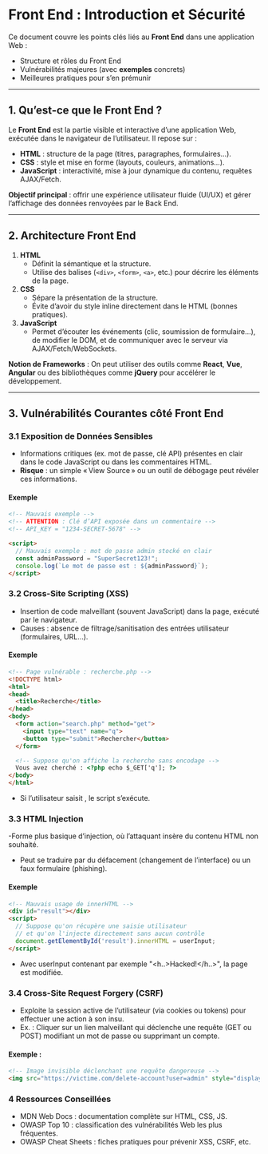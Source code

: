 # Front End : Introduction et Sécurité

Ce document couvre les points clés liés au **Front End** dans une application Web :  
- Structure et rôles du Front End  
- Vulnérabilités majeures (avec **exemples** concrets)  
- Meilleures pratiques pour s’en prémunir  

---

## 1. Qu’est-ce que le Front End ?
Le **Front End** est la partie visible et interactive d’une application Web, exécutée dans le navigateur de l’utilisateur. Il repose sur :
- **HTML** : structure de la page (titres, paragraphes, formulaires…).  
- **CSS** : style et mise en forme (layouts, couleurs, animations…).  
- **JavaScript** : interactivité, mise à jour dynamique du contenu, requêtes AJAX/Fetch.

**Objectif principal** : offrir une expérience utilisateur fluide (UI/UX) et gérer l’affichage des données renvoyées par le Back End.

---

## 2. Architecture Front End
1. **HTML**  
   - Définit la sémantique et la structure.  
   - Utilise des balises (`<div>`, `<form>`, `<a>`, etc.) pour décrire les éléments de la page.
2. **CSS**  
   - Sépare la présentation de la structure.  
   - Évite d’avoir du style inline directement dans le HTML (bonnes pratiques).
3. **JavaScript**  
   - Permet d’écouter les événements (clic, soumission de formulaire…), de modifier le DOM, et de communiquer avec le serveur via AJAX/Fetch/WebSockets.
   
**Notion de Frameworks** : On peut utiliser des outils comme **React**, **Vue**, **Angular** ou des bibliothèques comme **jQuery** pour accélérer le développement.

---

## 3. Vulnérabilités Courantes côté Front End

### 3.1 Exposition de Données Sensibles
- Informations critiques (ex. mot de passe, clé API) présentes en clair dans le code JavaScript ou dans les commentaires HTML.
- **Risque** : un simple « View Source » ou un outil de débogage peut révéler ces informations.

#### Exemple
```html
<!-- Mauvais exemple -->
<!-- ATTENTION : Clé d’API exposée dans un commentaire -->
<!-- API_KEY = "1234-SECRET-5678" -->

<script>
  // Mauvais exemple : mot de passe admin stocké en clair
  const adminPassword = "SuperSecret123!";
  console.log(`Le mot de passe est : ${adminPassword}`);
</script>
```

### 3.2 Cross-Site Scripting (XSS)
- Insertion de code malveillant (souvent JavaScript) dans la page, exécuté par le navigateur.
- Causes : absence de filtrage/sanitisation des entrées utilisateur (formulaires, URL…).

#### Exemple
```html
<!-- Page vulnérable : recherche.php -->
<!DOCTYPE html>
<html>
<head>
  <title>Recherche</title>
</head>
<body>
  <form action="search.php" method="get">
    <input type="text" name="q">
    <button type="submit">Rechercher</button>
  </form>

  <!-- Suppose qu'on affiche la recherche sans encodage -->
  Vous avez cherché : <?php echo $_GET['q']; ?>
</body>
</html>
```
- Si l’utilisateur saisit <script>alert('XSS');</script>, le script s’exécute.

### 3.3 HTML Injection
-Forme plus basique d’injection, où l’attaquant insère du contenu HTML non souhaité.
- Peut se traduire par du défacement (changement de l’interface) ou un faux formulaire (phishing).

#### Exemple
```html
<!-- Mauvais usage de innerHTML -->
<div id="result"></div>
<script>
  // Suppose qu'on récupère une saisie utilisateur
  // et qu'on l'injecte directement sans aucun contrôle
  document.getElementById('result').innerHTML = userInput;
</script>
```
- Avec userInput contenant par exemple "<h..>Hacked!</h..>", la page est modifiée.

### 3.4 Cross-Site Request Forgery (CSRF)
- Exploite la session active de l’utilisateur (via cookies ou tokens) pour effectuer une action à son insu.
- Ex. : Cliquer sur un lien malveillant qui déclenche une requête (GET ou POST) modifiant un mot de passe ou supprimant un compte.

#### Exemple :
```html
<!-- Image invisible déclenchant une requête dangereuse -->
<img src="https://victime.com/delete-account?user=admin" style="display:none"/>
```

### 4 Ressources Conseillées

- MDN Web Docs : documentation complète sur HTML, CSS, JS.
- OWASP Top 10 : classification des vulnérabilités Web les plus fréquentes.
- OWASP Cheat Sheets : fiches pratiques pour prévenir XSS, CSRF, etc.

